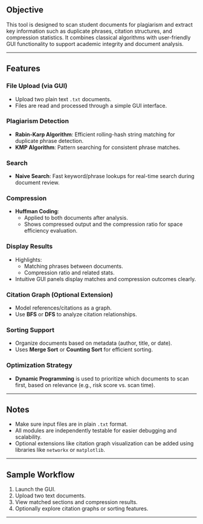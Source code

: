 ##  Objective  
This tool is designed to scan student documents for plagiarism and extract key information such as duplicate phrases, citation structures, and compression statistics. It combines classical algorithms with user-friendly GUI functionality to support academic integrity and document analysis.

---

##  Features  

###  File Upload (via GUI)  
- Upload two plain text `.txt` documents.  
- Files are read and processed through a simple GUI interface.

###  Plagiarism Detection  
- **Rabin-Karp Algorithm**: Efficient rolling-hash string matching for duplicate phrase detection.  
- **KMP Algorithm**: Pattern searching for consistent phrase matches.  

###  Search
- **Naive Search**: Fast keyword/phrase lookups for real-time search during document review.

###  Compression  
- **Huffman Coding**:  
  - Applied to both documents after analysis.  
  - Shows compressed output and the compression ratio for space efficiency evaluation.

###  Display Results  
- Highlights:  
  - Matching phrases between documents.  
  - Compression ratio and related stats.  
- Intuitive GUI panels display matches and compression outcomes clearly.

###  Citation Graph (Optional Extension)  
- Model references/citations as a graph.  
- Use **BFS** or **DFS** to analyze citation relationships.

###  Sorting Support  
- Organize documents based on metadata (author, title, or date).  
- Uses **Merge Sort** or **Counting Sort** for efficient sorting.

###  Optimization Strategy  
- **Dynamic Programming** is used to prioritize which documents to scan first, based on relevance (e.g., risk score vs. scan time).

---

##  Notes  
- Make sure input files are in plain `.txt` format.  
- All modules are independently testable for easier debugging and scalability.  
- Optional extensions like citation graph visualization can be added using libraries like `networkx` or `matplotlib`.

---

##  Sample Workflow  
1. Launch the GUI.  
2. Upload two text documents.  
3. View matched sections and compression results.  
4. Optionally explore citation graphs or sorting features.

---
